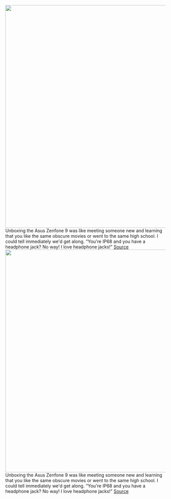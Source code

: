 <img src='https://cdn.vox-cdn.com/thumbor/suEw6wtJPpWyZmFR9uTHnpOn-Rc=/0x0:3000x2000/1200x675/filters:focal(1290x835:1770x1315)/cdn.vox-cdn.com/uploads/chorus_image/image/71291494/zenfone_9__1.0.jpg' width='700px' /><br/>
Unboxing the Asus Zenfone 9 was like meeting someone new and learning that you like the same obscure movies or went to the same high school. I could tell immediately we'd get along. “You're IP68 and you have a headphone jack? No way! I love headphone jacks!”
<a href='https://www.theverge.com/phone-review/23322445/asus-zenfone-9-review-screen-price-battery-camera-specs'> Source <a/><img src='https://cdn.vox-cdn.com/thumbor/suEw6wtJPpWyZmFR9uTHnpOn-Rc=/0x0:3000x2000/1200x675/filters:focal(1290x835:1770x1315)/cdn.vox-cdn.com/uploads/chorus_image/image/71291494/zenfone_9__1.0.jpg' width='700px' /><br/>
Unboxing the Asus Zenfone 9 was like meeting someone new and learning that you like the same obscure movies or went to the same high school. I could tell immediately we'd get along. “You're IP68 and you have a headphone jack? No way! I love headphone jacks!”
<a href='https://www.theverge.com/phone-review/23322445/asus-zenfone-9-review-screen-price-battery-camera-specs'> Source <a/>
